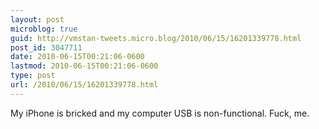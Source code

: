 ```yaml
---
layout: post
microblog: true
guid: http://vmstan-tweets.micro.blog/2010/06/15/16201339778.html
post_id: 3047711
date: 2010-06-15T00:21:06-0600
lastmod: 2010-06-15T00:21:06-0600
type: post
url: /2010/06/15/16201339778.html
---
```

My iPhone is bricked and my computer USB is non-functional. Fuck, me.
